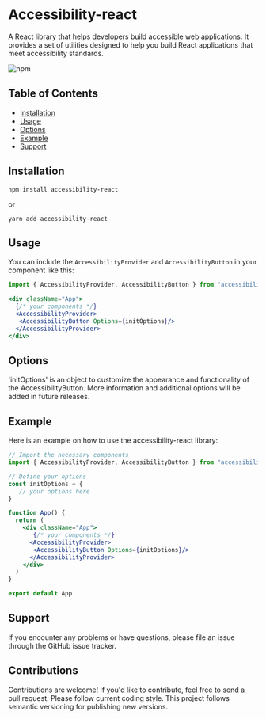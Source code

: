 # Accessibility-react

A React library that helps developers build accessible web applications. It provides a set of utilities designed to help you build React applications that meet accessibility standards.

![npm](https://img.shields.io/npm/v/accessibility-react)

## Table of Contents

- [Installation](#installation)
- [Usage](#usage)
- [Options](#options)
- [Example](#example)
- [Support](#support)

## Installation

```npm install accessibility-react```

or

```yarn add accessibility-react```

## Usage

You can include the `AccessibilityProvider` and `AccessibilityButton` in your component like this:

```jsx
import { AccessibilityProvider, AccessibilityButton } from "accessibility-react/dist/index"

<div className="App">
  {/* your components */}
  <AccessibilityProvider>
   <AccessibilityButton Options={initOptions}/>
  </AccessibilityProvider>
</div>
```

## Options

'initOptions' is an object to customize the appearance and functionality of the AccessibilityButton. More information and additional options will be added in future releases.

## Example

Here is an example on how to use the accessibility-react library:

```jsx
// Import the necessary components
import { AccessibilityProvider, AccessibilityButton } from "accessibility-react"

// Define your options
const initOptions = {
   // your options here
}

function App() {
  return (
    <div className="App">
       {/* your components */}
      <AccessibilityProvider>
       <AccessibilityButton Options={initOptions}/>
      </AccessibilityProvider>
    </div>
  )
}

export default App
```

## Support

If you encounter any problems or have questions, please file an issue through the GitHub issue tracker.

## Contributions

Contributions are welcome! If you'd like to contribute, feel free to send a pull request. Please follow current coding style.
This project follows semantic versioning for publishing new versions.

